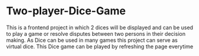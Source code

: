 # Two-player-Dice-Game
This is a frontend project in which 2 dices will be displayed and can be used to play a game or resolve disputes between two persons in their decision making. As Dice can be used in many games this project can serve as virtual dice. This Dice game can be played by refreshing the page everytime
